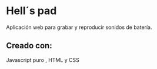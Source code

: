 # Hell´s pad
Aplicación web para grabar y reproducir sonidos de batería.
## Creado con:
Javascript puro , HTML y CSS
